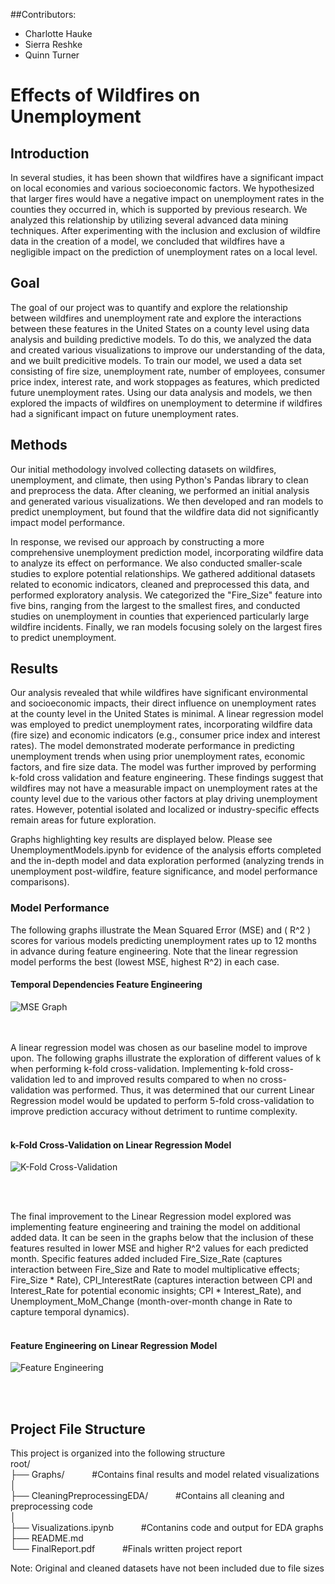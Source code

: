 ##Contributors:
- Charlotte Hauke
- Sierra Reshke
- Quinn Turner

# Effects of Wildfires on Unemployment

## Introduction
In several studies, it has been shown that wildfires have a significant impact on local economies and various socioeconomic factors. We hypothesized that larger fires would have a negative impact on unemployment rates in the counties they occurred in, which is supported by previous research. We analyzed this relationship by utilizing several advanced data mining techniques. After experimenting with the inclusion and exclusion of wildfire data in the creation of a model, we concluded that wildfires have a negligible impact on the prediction of unemployment rates on a local level.


## Goal
The goal of our project was to quantify and explore the relationship between wildfires and unemployment rate and explore the interactions between these features in the United States on a county level using data analysis and building predictive models. To do this, we analyzed the data and created various visualizations to improve our understanding of the data, and we built predicitive models. To train our model, we used a data set consisting of fire size, unemployment rate, number of employees, consumer price index, interest rate, and work stoppages as features, which predicted future unemployment rates. Using our data analysis and models, we then explored the impacts of wildfires on unemployment to determine if wildfires had a significant impact on future unemployment rates.

## Methods
Our initial methodology involved collecting datasets on wildfires, unemployment, and climate, then using Python's Pandas library to clean and preprocess the data. After cleaning, we performed an initial analysis and generated various visualizations. We then developed and ran models to predict unemployment, but found that the wildfire data did not significantly impact model performance.

In response, we revised our approach by constructing a more comprehensive unemployment prediction model, incorporating wildfire data to analyze its effect on performance. We also conducted smaller-scale studies to explore potential relationships. We gathered additional datasets related to economic indicators, cleaned and preprocessed this data, and performed exploratory analysis. We categorized the "Fire_Size" feature into five bins, ranging from the largest to the smallest fires, and conducted studies on unemployment in counties that experienced particularly large wildfire incidents. Finally, we ran models focusing solely on the largest fires to predict unemployment.

## Results

Our analysis revealed that while wildfires have significant environmental and socioeconomic impacts, their direct influence on unemployment rates at the county level in the United States is minimal. A linear regression model was employed to predict unemployment rates, incorporating wildfire data (fire size) and economic indicators (e.g., consumer price index and interest rates). The model demonstrated moderate performance in predicting unemployment trends when using prior unemployment rates, economic factors, and fire size data. The model was further improved by performing k-fold cross validation and feature engineering. These findings suggest that wildfires may not have a measurable impact on unemployment rates at the county level due to the various other factors at play driving unemployment rates. However, potential isolated and localized or industry-specific effects remain areas for future exploration.

Graphs highlighting key results are displayed below. Please see UnemploymentModels.ipynb for evidence of the analysis efforts completed and the in-depth model and data exploration performed (analyzing trends in unemployment post-wildfire, feature significance, and model performance comparisons).


### Model Performance

The following graphs illustrate the Mean Squared Error (MSE) and \( R^2 \) scores for various models predicting unemployment rates up to 12 months in advance during feature engineering. Note that the linear regression model performs the best (lowest MSE, highest R^2) in each case.


#### Temporal Dependencies Feature Engineering
![MSE Graph](https://drive.google.com/uc?id=17DR6WNgoMNoA8inuACbVzJFTBTir6sI8)


<br></br>
A linear regression model was chosen as our baseline model to improve upon. The following graphs illustrate the exploration of different values of k when performing k-fold cross-validation. Implementing k-fold cross-validation led to and improved results compared to when no cross-validation was performed. Thus, it was determined that our current Linear Regression model would be updated to perform 5-fold cross-validation to improve prediction accuracy without detriment to runtime complexity.  <br><br>



#### k-Fold Cross-Validation on Linear Regression Model
![K-Fold Cross-Validation](https://drive.google.com/uc?id=1STCTVGOgVrULap2cXpQRqvFTDEtAF-6I)


<br></br>

The final improvement to the Linear Regression model explored was implementing feature engineering and training the model on additional added data. It can be seen in the graphs below that the inclusion of these features resulted in lower MSE and higher R^2 values for each predicted month. Specific features added included Fire_Size_Rate (captures interaction between Fire_Size and Rate to model multiplicative effects; Fire_Size * Rate),  CPI_InterestRate (captures interaction between CPI and Interest_Rate for potential economic insights;  CPI * Interest_Rate), and Unemployment_MoM_Change (month-over-month change in Rate to capture temporal dynamics).<br>
<br>




#### Feature Engineering on Linear Regression Model
![Feature Engineering](https://drive.google.com/uc?id=1mTFx6UyWh4KgTPnsqPhdJi8tShGh0W4F)


<br><br>

## Project File Structure
This project is organized into the following structure\
root/                 
├── Graphs/        &ensp; &ensp; &ensp; &ensp;#Contains final results and model related visualizations\
│\
├── CleaningPreprocessingEDA/      &ensp; &ensp; &ensp; &ensp;#Contains all cleaning and preprocessing code            
│\
├── Visualizations.ipynb     &ensp; &ensp; &ensp; &ensp;#Contanins code and output for EDA graphs\
├── README.md         
└── FinalReport.pdf         &ensp; &ensp; &ensp; &ensp;#Finals written project report

Note: Original and cleaned datasets have not been included due to file sizes

